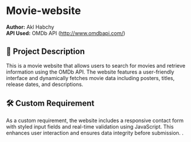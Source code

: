 # Movie-website

**Author:** Akl Habchy  
**API Used:** OMDb API (http://www.omdbapi.com/)  

## 📄 Project Description
This is a movie website that allows users to search for movies and retrieve information using the OMDb API. The website features a user-friendly interface and dynamically fetches movie data including posters, titles, release dates, and descriptions.

## 🛠️ Custom Requirement
As a custom requirement, the website includes a responsive contact form with styled input fields and real-time validation using JavaScript. This enhances user interaction and ensures data integrity before submission.
.

